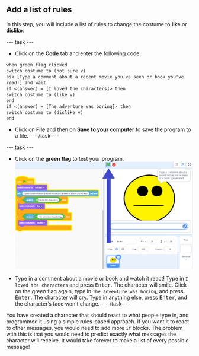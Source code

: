 ## Add a list of rules

In this step, you will include a list of rules to change the costume to **like** or **dislike**.

--- task ---
+ Click on the **Code** tab and enter the following code. 

```blocks3
when green flag clicked
switch costume to (not sure v)
ask [Type a comment about a recent movie you've seen or book you've read!] and wait
if <(answer) = [I loved the characters]> then
switch costume to (like v)
end
if <(answer) = [The adventure was boring]> then
switch costume to (dislike v)
end
```

+ Click on **File** and then on **Save to your computer** to save the program to a file.
--- /task ---

--- task ---

+ Click on the **green flag** to test your program. 
![Scratch interface just after green flag is clicked](images/test-rules-annotated.png)

+ Type in a comment about a movie or book and watch it react! Type in `I loved the characters` and press <kbd>Enter</kbd>. The character will smile. Click on the green flag again, type in `The adventure was boring`, and press <kbd>Enter</kbd>. The character will cry. Type in anything else, press <kbd>Enter</kbd>, and the character’s face won’t change.
--- /task ---

You have created a character that should react to what people type in, and programmed it using a simple rules-based approach.
If you want it to react to other messages, you would need to add more `if` blocks.
The problem with this is that you would need to predict exactly what messages the character will receive. It would take forever to make a list of every possible message!
